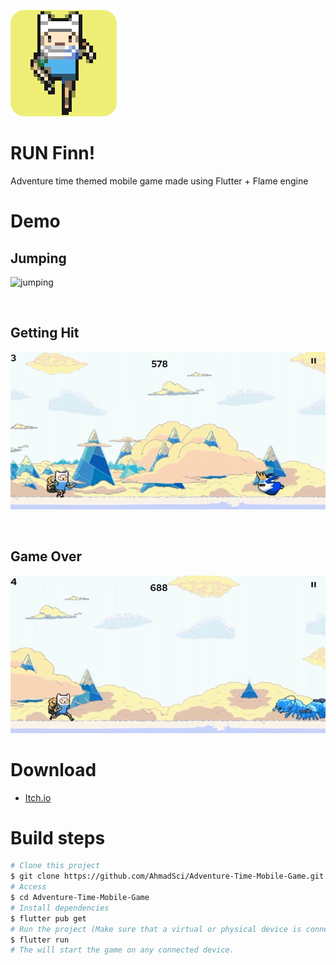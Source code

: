![Game Logo](/assets/images/readmelogo.png)

# RUN Finn!

Adventure time themed mobile game made using Flutter + Flame engine

# Demo

## Jumping

![jumping](/assets/images/jump.gif)

<br>

## Getting Hit

![hit](/assets/images/hit-.gif)

<br>

## Game Over

![dying](/assets/images/die.gif)

# Download

- [Itch.io](https://7oda.itch.io/run-finn)

# Build steps

```bash
# Clone this project
$ git clone https://github.com/AhmadSci/Adventure-Time-Mobile-Game.git
# Access
$ cd Adventure-Time-Mobile-Game
# Install dependencies
$ flutter pub get
# Run the project (Make sure that a virtual or physical device is connected first)
$ flutter run
# The will start the game on any connected device.
```

